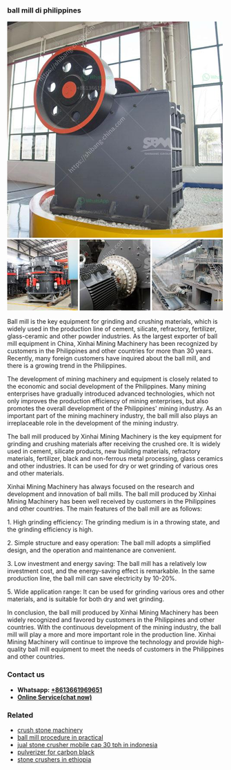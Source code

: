 <h3>ball mill di philippines</h3><img src='1704951422.jpg' alt=''><p>Ball mill is the key equipment for grinding and crushing materials, which is widely used in the production line of cement, silicate, refractory, fertilizer, glass-ceramic and other powder industries. As the largest exporter of ball mill equipment in China, Xinhai Mining Machinery has been recognized by customers in the Philippines and other countries for more than 30 years. Recently, many foreign customers have inquired about the ball mill, and there is a growing trend in the Philippines.</p><p>The development of mining machinery and equipment is closely related to the economic and social development of the Philippines. Many mining enterprises have gradually introduced advanced technologies, which not only improves the production efficiency of mining enterprises, but also promotes the overall development of the Philippines' mining industry. As an important part of the mining machinery industry, the ball mill also plays an irreplaceable role in the development of the mining industry.</p><p>The ball mill produced by Xinhai Mining Machinery is the key equipment for grinding and crushing materials after receiving the crushed ore. It is widely used in cement, silicate products, new building materials, refractory materials, fertilizer, black and non-ferrous metal processing, glass ceramics and other industries. It can be used for dry or wet grinding of various ores and other materials.</p><p>Xinhai Mining Machinery has always focused on the research and development and innovation of ball mills. The ball mill produced by Xinhai Mining Machinery has been well received by customers in the Philippines and other countries. The main features of the ball mill are as follows:</p><p>1. High grinding efficiency: The grinding medium is in a throwing state, and the grinding efficiency is high.</p><p>2. Simple structure and easy operation: The ball mill adopts a simplified design, and the operation and maintenance are convenient.</p><p>3. Low investment and energy saving: The ball mill has a relatively low investment cost, and the energy-saving effect is remarkable. In the same production line, the ball mill can save electricity by 10-20%.</p><p>5. Wide application range: It can be used for grinding various ores and other materials, and is suitable for both dry and wet grinding.</p><p>In conclusion, the ball mill produced by Xinhai Mining Machinery has been widely recognized and favored by customers in the Philippines and other countries. With the continuous development of the mining industry, the ball mill will play a more and more important role in the production line. Xinhai Mining Machinery will continue to improve the technology and provide high-quality ball mill equipment to meet the needs of customers in the Philippines and other countries.</p><h3>Contact us</h3><ul><li><strong>Whatsapp:&nbsp;<a href="https://wa.me/8613661969651">+8613661969651</a></strong></li><li><a href="https://swt.shibang-china.com/?git&amp;zhl&amp;ball mill di philippines"><strong>Online Service(chat now)</strong></a></li></ul><h3>Related</h3><ul><li><a href='crush stone machinery.md'>crush stone machinery</a></li><li><a href='ball mill procedure in practical.md'>ball mill procedure in practical</a></li><li><a href='jual stone crusher mobile cap 30 tph in indonesia.md'>jual stone crusher mobile cap 30 tph in indonesia</a></li><li><a href='pulverizer for carbon black.md'>pulverizer for carbon black</a></li><li><a href='stone crushers in ethiopia.md'>stone crushers in ethiopia</a></li></ul>